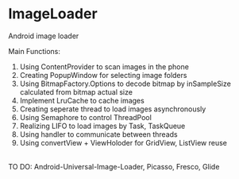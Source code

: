 # ImageLoader
Android image loader

Main Functions: </br>
1. Using ContentProvider to scan images in the phone </br>
2. Creating PopupWindow for selecting image folders </br>
3. Using BitmapFactory.Options to decode bitmap by inSampleSize calculated from bitmap actual size </br>
4. Implement LruCache to cache images </br>
5. Creating seperate thread to load images asynchronously </br>
6. Using Semaphore to control ThreadPool </br>
7. Realizing LIFO to load images by Task, TaskQueue </br>
8. Using handler to communicate between threads </br>
9. Using convertView + ViewHoloder for GridView, ListView reuse </br>
</br>
TO DO: Android-Universal-Image-Loader, Picasso, Fresco, Glide

